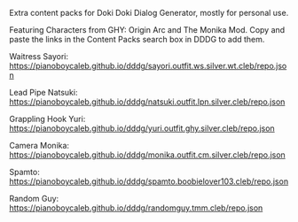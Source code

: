 Extra content packs for Doki Doki Dialog Generator, mostly for personal use. 

Featuring Characters from GHY: Origin Arc and The Monika Mod. Copy and paste the links in the Content Packs search box in DDDG to add them.

Waitress Sayori: https://pianoboycaleb.github.io/dddg/sayori.outfit.ws.silver.wt.cleb/repo.json

Lead Pipe Natsuki: https://pianoboycaleb.github.io/dddg/natsuki.outfit.lpn.silver.cleb/repo.json

Grappling Hook Yuri: https://pianoboycaleb.github.io/dddg/yuri.outfit.ghy.silver.cleb/repo.json

Camera Monika: https://pianoboycaleb.github.io/dddg/monika.outfit.cm.silver.cleb/repo.json

Spamto: https://pianoboycaleb.github.io/dddg/spamto.boobielover103.cleb/repo.json

Random Guy: https://pianoboycaleb.github.io/dddg/randomguy.tmm.cleb/repo.json